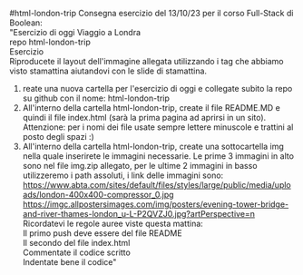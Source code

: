#html-london-trip
Consegna esercizio del 13/10/23 per il corso Full-Stack di Boolean: <br>
"Esercizio di oggi Viaggio a Londra<br>
repo html-london-trip<br>
Esercizio<br>
Riproducete il layout dell'immagine allegata utilizzando i tag che abbiamo visto stamattina aiutandovi con le slide di stamattina.
1. reate una nuova cartella per l'esercizio di oggi e collegate subito la repo su github con il nome: html-london-trip
2. All'interno della cartella html-london-trip, create il file README.MD e quindi il file index.html (sarà la prima pagina ad aprirsi in un sito). Attenzione: per i nomi dei file usate sempre lettere minuscole e trattini al posto degli spazi :)
3. All'interno della cartella html-london-trip, create una sottocartella img nella quale inserirete le immagini necessarie. Le prime 3 immagini in alto sono nel file img.zip allegato, per le ultime 2 immagini in basso utilizzeremo i path assoluti, i link delle immagini sono: https://www.abta.com/sites/default/files/styles/large/public/media/uploads/london-400x400-compressor_0.jpg https://imgc.allpostersimages.com/img/posters/evening-tower-bridge-and-river-thames-london_u-L-P2QVZJ0.jpg?artPerspective=n <br>
Ricordatevi le regole auree viste questa mattina:<br>
Il primo push deve essere del file README<br>
Il secondo del file index.html<br>
Commentate il codice scritto<br>
Indentate bene il codice"